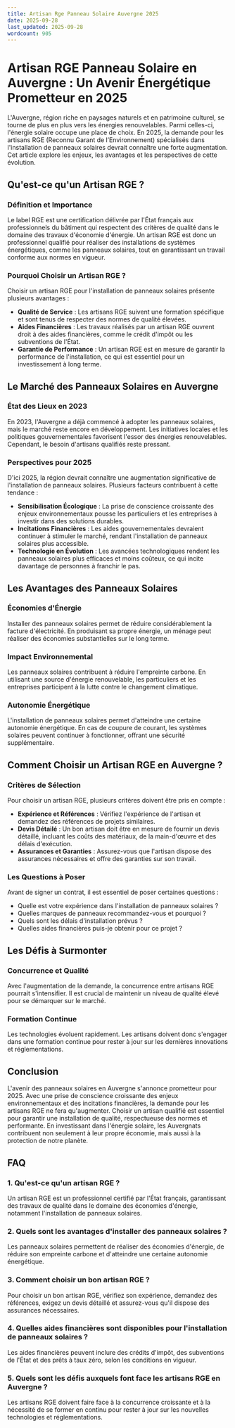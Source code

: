 ```yaml
---
title: Artisan Rge Panneau Solaire Auvergne 2025
date: 2025-09-28
last_updated: 2025-09-28
wordcount: 905
---
```


# Artisan RGE Panneau Solaire en Auvergne : Un Avenir Énergétique Prometteur en 2025

L'Auvergne, région riche en paysages naturels et en patrimoine culturel, se tourne de plus en plus vers les énergies renouvelables. Parmi celles-ci, l'énergie solaire occupe une place de choix. En 2025, la demande pour les artisans RGE (Reconnu Garant de l’Environnement) spécialisés dans l'installation de panneaux solaires devrait connaître une forte augmentation. Cet article explore les enjeux, les avantages et les perspectives de cette évolution.

## Qu'est-ce qu'un Artisan RGE ?

### Définition et Importance

Le label RGE est une certification délivrée par l'État français aux professionnels du bâtiment qui respectent des critères de qualité dans le domaine des travaux d'économie d'énergie. Un artisan RGE est donc un professionnel qualifié pour réaliser des installations de systèmes énergétiques, comme les panneaux solaires, tout en garantissant un travail conforme aux normes en vigueur.

### Pourquoi Choisir un Artisan RGE ?

Choisir un artisan RGE pour l'installation de panneaux solaires présente plusieurs avantages :

- **Qualité de Service** : Les artisans RGE suivent une formation spécifique et sont tenus de respecter des normes de qualité élevées.
- **Aides Financières** : Les travaux réalisés par un artisan RGE ouvrent droit à des aides financières, comme le crédit d'impôt ou les subventions de l'État.
- **Garantie de Performance** : Un artisan RGE est en mesure de garantir la performance de l'installation, ce qui est essentiel pour un investissement à long terme.

## Le Marché des Panneaux Solaires en Auvergne

### État des Lieux en 2023

En 2023, l'Auvergne a déjà commencé à adopter les panneaux solaires, mais le marché reste encore en développement. Les initiatives locales et les politiques gouvernementales favorisent l'essor des énergies renouvelables. Cependant, le besoin d'artisans qualifiés reste pressant.

### Perspectives pour 2025

D'ici 2025, la région devrait connaître une augmentation significative de l'installation de panneaux solaires. Plusieurs facteurs contribuent à cette tendance :

- **Sensibilisation Écologique** : La prise de conscience croissante des enjeux environnementaux pousse les particuliers et les entreprises à investir dans des solutions durables.
- **Incitations Financières** : Les aides gouvernementales devraient continuer à stimuler le marché, rendant l'installation de panneaux solaires plus accessible.
- **Technologie en Évolution** : Les avancées technologiques rendent les panneaux solaires plus efficaces et moins coûteux, ce qui incite davantage de personnes à franchir le pas.

## Les Avantages des Panneaux Solaires

### Économies d'Énergie

Installer des panneaux solaires permet de réduire considérablement la facture d'électricité. En produisant sa propre énergie, un ménage peut réaliser des économies substantielles sur le long terme.

### Impact Environnemental

Les panneaux solaires contribuent à réduire l'empreinte carbone. En utilisant une source d'énergie renouvelable, les particuliers et les entreprises participent à la lutte contre le changement climatique.

### Autonomie Énergétique

L'installation de panneaux solaires permet d'atteindre une certaine autonomie énergétique. En cas de coupure de courant, les systèmes solaires peuvent continuer à fonctionner, offrant une sécurité supplémentaire.

## Comment Choisir un Artisan RGE en Auvergne ?

### Critères de Sélection

Pour choisir un artisan RGE, plusieurs critères doivent être pris en compte :

- **Expérience et Références** : Vérifiez l'expérience de l'artisan et demandez des références de projets similaires.
- **Devis Détailé** : Un bon artisan doit être en mesure de fournir un devis détaillé, incluant les coûts des matériaux, de la main-d'œuvre et des délais d'exécution.
- **Assurances et Garanties** : Assurez-vous que l'artisan dispose des assurances nécessaires et offre des garanties sur son travail.

### Les Questions à Poser

Avant de signer un contrat, il est essentiel de poser certaines questions :

- Quelle est votre expérience dans l'installation de panneaux solaires ?
- Quelles marques de panneaux recommandez-vous et pourquoi ?
- Quels sont les délais d'installation prévus ?
- Quelles aides financières puis-je obtenir pour ce projet ?

## Les Défis à Surmonter

### Concurrence et Qualité

Avec l'augmentation de la demande, la concurrence entre artisans RGE pourrait s'intensifier. Il est crucial de maintenir un niveau de qualité élevé pour se démarquer sur le marché.

### Formation Continue

Les technologies évoluent rapidement. Les artisans doivent donc s'engager dans une formation continue pour rester à jour sur les dernières innovations et réglementations.

## Conclusion

L'avenir des panneaux solaires en Auvergne s'annonce prometteur pour 2025. Avec une prise de conscience croissante des enjeux environnementaux et des incitations financières, la demande pour les artisans RGE ne fera qu'augmenter. Choisir un artisan qualifié est essentiel pour garantir une installation de qualité, respectueuse des normes et performante. En investissant dans l'énergie solaire, les Auvergnats contribuent non seulement à leur propre économie, mais aussi à la protection de notre planète.

## FAQ

### 1. Qu'est-ce qu'un artisan RGE ?

Un artisan RGE est un professionnel certifié par l'État français, garantissant des travaux de qualité dans le domaine des économies d'énergie, notamment l'installation de panneaux solaires.

### 2. Quels sont les avantages d'installer des panneaux solaires ?

Les panneaux solaires permettent de réaliser des économies d'énergie, de réduire son empreinte carbone et d'atteindre une certaine autonomie énergétique.

### 3. Comment choisir un bon artisan RGE ?

Pour choisir un bon artisan RGE, vérifiez son expérience, demandez des références, exigez un devis détaillé et assurez-vous qu'il dispose des assurances nécessaires.

### 4. Quelles aides financières sont disponibles pour l'installation de panneaux solaires ?

Les aides financières peuvent inclure des crédits d'impôt, des subventions de l'État et des prêts à taux zéro, selon les conditions en vigueur.

### 5. Quels sont les défis auxquels font face les artisans RGE en Auvergne ?

Les artisans RGE doivent faire face à la concurrence croissante et à la nécessité de se former en continu pour rester à jour sur les nouvelles technologies et réglementations.